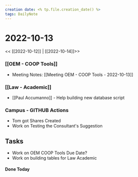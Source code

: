 ```yaml
---
creation date: <% tp.file.creation_date() %>
tags: DailyNote 
---
```


# 2022-10-13

<< [[2022-10-12]] | [[2022-10-14]]>>

### [[OEM - COOP Tools]]
* Meeting Notes:  [[Meeting OEM - COOP Tools - 2022-10-13]] 

### [[Law - Academic]]
* [[Paul Accumanno]] - Help building new database script 

### Campus - GITHUB Actions 
* Tom got Shares Created 
* Work on Testing the Consultant's Suggestion

## Tasks

* Work on OEM COOP Tools Due Date?
* Work on building tables for Law Academic

#### Done Today

